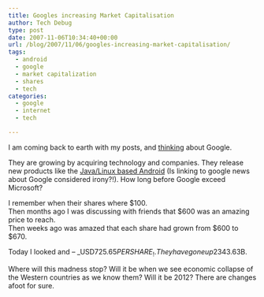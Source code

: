 ```yaml
---
title: Googles increasing Market Capitalisation
author: Tech Debug
type: post
date: 2007-11-06T10:34:40+00:00
url: /blog/2007/11/06/googles-increasing-market-capitalisation/
tags:
  - android
  - google
  - market capitalization
  - shares
  - tech
categories:
  - google
  - internet
  - tech

---
```

I am coming back to earth with my posts, and [thinking][1] about Google.  
  
They are growing by acquiring technology and companies. They release new products like the [Java/Linux based Android][2] (Is linking to google news about Google considered irony?!). How long before Google exceed Microsoft?  
  
I remember when their shares where $100.  
Then months ago I was discussing with friends that $600 was an amazing price to reach.  
Then weeks ago was amazed that each share had grown from $600 to $670.

Today I looked and &#8211; _USD$725.65 PER SHARE_!. They have gone up 2% in one day. That gives Google a [market capitalisation][3] of 226.5 BILLION US Dollars. Microsoft still holds the lead (in the Tech Sector) on USD$343.63B.  
  
Where will this madness stop? Will it be when we see economic collapse of the Western countries as we know them? Will it be 2012? There are changes afoot for sure.

 [1]: https://techdebug.com/blog/2007/11/05/decentralisation/#comment-283
 [2]: http://www.google.com.au/search?hl=en&ie=UTF8&ned=au&q=android
 [3]: http://en.wikipedia.org/wiki/Market_capitalization